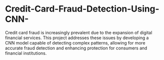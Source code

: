 # Credit-Card-Fraud-Detection-Using-CNN-
Credit card fraud is increasingly prevalent due to the expansion of digital financial services. This project addresses these issues by developing a CNN model capable of detecting complex patterns, allowing for more accurate fraud detection and enhancing protection for consumers and financial institutions.
